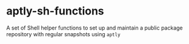 aptly-sh-functions
==================

A set of Shell helper functions to set up and maintain a public package repository with regular snapshots using `aptly`

